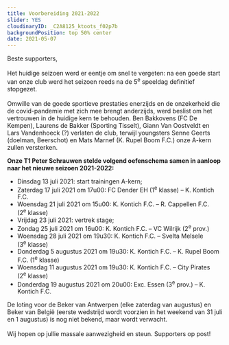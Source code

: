 ```yaml
---
title: Voorbereiding 2021-2022
slider: YES 
cloudinaryID: _C2A8125_ktoots_f02p7b
backgroundPosition: top 50% center
date: 2021-05-07
---
```

<p>Beste supporters,<br /><br />Het huidige seizoen werd er eentje om snel te vergeten: na een goede start van onze club werd het seizoen reeds na de 5<sup>e</sup>&nbsp;speeldag definitief stopgezet.<br /><br />Omwille van de goede sportieve prestaties enerzijds en de onzekerheid die de covid-pandemie met zich mee brengt anderzijds, werd beslist om het vertrouwen in de huidige kern te behouden. Ben Bakkovens (FC De Kempen), Laurens de Bakker (Sporting Tisselt), Giann Van Oostveldt en Lars Vandenhoeck (?) verlaten de club, terwijl youngsters Senne Geerts (doelman, Beerschot) en Mats Marnef (K. Rupel Boom F.C.) onze A-kern zullen versterken.</p>
<p><strong>Onze T1 Peter Schrauwen stelde volgend oefenschema samen in aanloop naar het nieuwe seizoen 2021-2022:</strong></p>
<ul>
<li>Dinsdag 13 juli 2021: start trainingen A-kern;</li>
<li>Zaterdag 17 juli 2021 om 17u00: FC Dender EH (1<sup>e</sup>&nbsp;klasse) &ndash; K. Kontich F.C.</li>
<li>Woensdag 21 juli 2021 om 15u00: K. Kontich F.C. &ndash; R. Cappellen F.C. (2<sup>e</sup>&nbsp;klasse)</li>
<li>Vrijdag 23 juli 2021: vertrek stage;</li>
<li>Zondag 25 juli 2021 om 16u00: K. Kontich F.C. &ndash; VC Wilrijk (2<sup>e</sup>&nbsp;prov.)</li>
<li>Woensdag 28 juli 2021 om 19u30: K. Kontich F.C. &ndash; Svelta Melsele (3<sup>e</sup>&nbsp;klasse)</li>
<li>Donderdag 5 augustus 2021 om 19u30: K. Kontich F.C. &ndash; K. Rupel Boom F.C. (1<sup>e</sup>&nbsp;klasse)</li>
<li>Woensdag 11 augustus 2021 om 19u30: K. Kontich F.C. &ndash; City Pirates (2<sup>e</sup>&nbsp;klasse)</li>
<li>Donderdag 19 augustus 2021 om 20u00: Exc. Essen (3<sup>e</sup>&nbsp;prov.) &ndash; K. Kontich F.C.</li>
</ul>
<p>De loting voor de Beker van Antwerpen (elke zaterdag van augustus) en Beker van Belgi&euml; (eerste wedstrijd wordt voorzien in het weekend van 31 juli en 1 augustus) is nog niet bekend, maar wordt verwacht.<br /><br />Wij hopen op jullie massale aanwezigheid en steun. Supporters op post!</p>